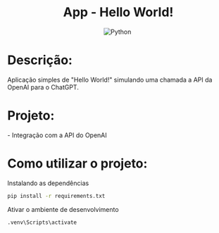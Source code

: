 <div align="center">  

<h1> App - Hello World! </h1>

![Python](https://img.shields.io/badge/-Python-1e272e?style=for-the-badge&logo=python)&nbsp;
</div>

<h1> Descrição: </h1>
<p>
Aplicação simples de "Hello World!" simulando uma chamada a API da OpenAI para o ChatGPT.
</p>

<h1> Projeto: </h1>
<p>
- Integração com a API do OpenAI 
</p>


<h1> Como utilizar o projeto: </h1>
<p>
Instalando as dependências

```sh
pip install -r requirements.txt
```

Ativar o ambiente de desenvolvimento

```sh
.venv\Scripts\activate 
```

</p>